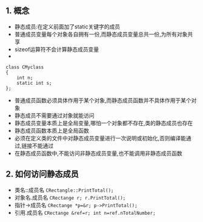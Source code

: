 ## 1. 概念

* 静态成员:在定义前面加了static关键字的成员
* 普通成员变量每个对象各自拥有一份,而静态成员变量总共一份,为所有对象共享
* sizeof运算符不会计算静态成员变量
* 
```
class CMyclass
{
    int n;
    static int s;
};
```

* 普通成员函数必须具体作用于某个对象,而静态成员函数并不具体作用于某个对象
* 静态成员不需要通过对象就能访问
* 静态成员变量本质上是全局变量,哪怕一个对象都不存在,类的静态成员也存在
* 静态成员函数本质上是全局函数
* 必须在定义类的文件中对静态成员变量进行一次说明或初始化,否则编译能通过,链接不能通过
* 在静态成员函数中,不能访问非静态成员变量,也不能调用非静态成员函数

## 2. 如何访问静态成员

* 类名::成员名 `CRectangle::PrintTotal();`
* 对象名.成员名 `CRectange r; r.PrintTotal();`
* 指针->成员名 `CRectange *p=&r; p->PrintTotal();`
* 引用.成员名 `CRectange &ref=r; int n=ref.nTotalNumber;`
